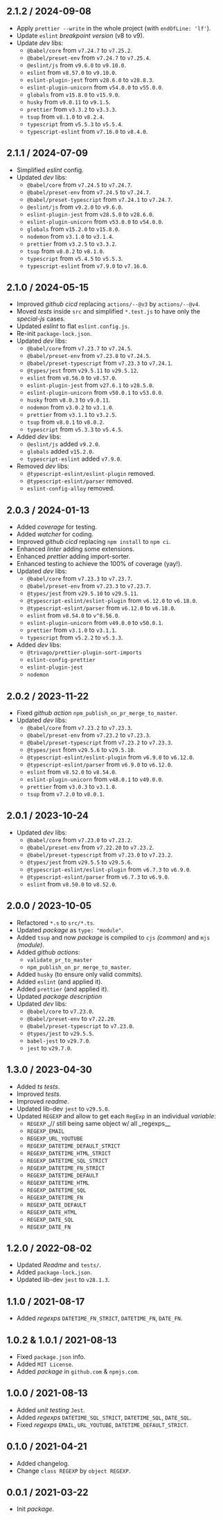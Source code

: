 ## 2.1.2 / 2024-09-08

- Apply `prettier --write` in the whole project (with `endOfLine: 'lf'`).
- Update `eslint` _breakpoint version_ (v8 to v9).
- Update _dev_ libs:
  - `@babel/core` from `v7.24.7` to `v7.25.2`.
  - `@babel/preset-env` from `v7.24.7` to `v7.25.4`.
  - `@eslint/js` from `v9.6.0` to `v9.10.0`.
  - `eslint` from `v8.57.0` to `v9.10.0`.
  - `eslint-plugin-jest` from `v28.6.0` to `v28.8.3`.
  - `eslint-plugin-unicorn` from `v54.0.0` to `v55.0.0`.
  - `globals` from `v15.8.0` to `v15.9.0`.
  - `husky` from `v9.0.11` to `v9.1.5`.
  - `prettier` from `v3.3.2` to `v3.3.3`.
  - `tsup` from `v8.1.0` to `v8.2.4`.
  - `typescript` from `v5.5.3` to `v5.5.4`.
  - `typescript-eslint` from `v7.16.0` to `v8.4.0`.

## 2.1.1 / 2024-07-09

- Simplified _eslint_ config.
- Updated _dev_ libs:
  - `@babel/core` from `v7.24.5` to `v7.24.7`.
  - `@babel/preset-env` from `v7.24.5` to `v7.24.7`.
  - `@babel/preset-typescript` from `v7.24.1` to `v7.24.7`.
  - `@eslint/js` from `v9.2.0` to `v9.6.0`.
  - `eslint-plugin-jest` from `v28.5.0` to `v28.6.0`.
  - `eslint-plugin-unicorn` from `v53.0.0` to `v54.0.0`.
  - `globals` from `v15.2.0` to `v15.8.0`.
  - `nodemon` from `v3.1.0` to `v3.1.4`.
  - `prettier` from `v3.2.5` to `v3.3.2`.
  - `tsup` from `v8.0.2` to `v8.1.0`.
  - `typescript` from `v5.4.5` to `v5.5.3`.
  - `typescript-eslint` from `v7.9.0` to `v7.16.0`.

## 2.1.0 / 2024-05-15

- Improved _github cicd_ replacing `actions/--@v3` by `actions/--@v4`.
- Moved _tests_ inside `src` and simplified `*.test.js` to have only the _special-js_ cases.
- Updated _eslint_ to flat `eslint.config.js`.
- Re-init `package-lock.json`.
- Updated _dev_ libs:
  - `@babel/core` from `v7.23.7` to `v7.24.5`.
  - `@babel/preset-env` from `v7.23.8` to `v7.24.5`.
  - `@babel/preset-typescript` from `v7.23.3` to `v7.24.1`.
  - `@types/jest` from `v29.5.11` to `v29.5.12`.
  - `eslint` from `v8.56.0` to `v8.57.0`.
  - `eslint-plugin-jest` from `v27.6.1` to `v28.5.0`.
  - `eslint-plugin-unicorn` from `v50.0.1` to `v53.0.0`.
  - `husky` from `v8.0.3` to `v9.0.11`.
  - `nodemon` from `v3.0.2` to `v3.1.0`.
  - `prettier` from `v3.1.1` to `v3.2.5`.
  - `tsup` from `v8.0.1` to `v8.0.2`.
  - `typescript` from `v5.3.3` to `v5.4.5`.
- Added _dev_ libs:
  - `@eslint/js` added `v9.2.0`.
  - `globals` added `v15.2.0`.
  - `typescript-eslint` added `v7.9.0`.
- Removed _dev_ libs:
  - `@typescript-eslint/eslint-plugin` removed.
  - `@typescript-eslint/parser` removed.
  - `eslint-config-alloy` removed.

## 2.0.3 / 2024-01-13

- Added _coverage_ for testing.
- Added _watcher_ for coding.
- Improved _github cicd_ replacing `npm install` to `npm ci`.
- Enhanced _linter_ adding some extensions.
- Enhanced _prettier_ adding import-sorter.
- Enhanced testing to achieve the 100% of coverage (yay!).
- Updated _dev_ libs:
  - `@babel/core` from `v7.23.3` to `v7.23.7`.
  - `@babel/preset-env` from `v7.23.3` to `v7.23.7`.
  - `@types/jest` from `v29.5.10` to `v29.5.11`.
  - `@typescript-eslint/eslint-plugin` from `v6.12.0` to `v6.18.0`.
  - `@typescript-eslint/parser` from `v6.12.0` to `v6.18.0`.
  - `eslint` from `v8.54.0` to `v^8.56.0`.
  - `eslint-plugin-unicorn` from `v49.0.0` to `v50.0.1`.
  - `prettier` from `v3.1.0` to `v3.1.1`.
  - `typescript` from `v5.2.2` to `v5.3.3`.
- Added _dev_ libs:
  - `@trivago/prettier-plugin-sort-imports`
  - `eslint-config-prettier`
  - `eslint-plugin-jest`
  - `nodemon`

## 2.0.2 / 2023-11-22

- Fixed _github action_ `npm_publish_on_pr_merge_to_master`.
- Updated _dev_ libs:
  - `@babel/core` from `v7.23.2` to `v7.23.3`.
  - `@babel/preset-env` from `v7.23.2` to `v7.23.3`.
  - `@babel/preset-typescript` from `v7.23.2` to `v7.23.3`.
  - `@types/jest` from `v29.5.6` to `v29.5.10`.
  - `@typescript-eslint/eslint-plugin` from `v6.9.0` to `v6.12.0`.
  - `@typescript-eslint/parser` from `v6.9.0` to `v6.12.0`.
  - `eslint` from `v8.52.0` to `v8.54.0`.
  - `eslint-plugin-unicorn` from `v48.0.1` to `v49.0.0`.
  - `prettier` from `v3.0.3` to `v3.1.0`.
  - `tsup` from `v7.2.0` to `v8.0.1`.

## 2.0.1 / 2023-10-24

- Updated _dev_ libs:
  - `@babel/core` from `v7.23.0` to `v7.23.2`.
  - `@babel/preset-env` from `v7.22.20` to `v7.23.2`.
  - `@babel/preset-typescript` from `v7.23.0` to `v7.23.2`.
  - `@types/jest` from `v29.5.5` to `v29.5.6`.
  - `@typescript-eslint/eslint-plugin` from `v6.7.3` to `v6.9.0`.
  - `@typescript-eslint/parser` from `v6.7.3` to `v6.9.0`.
  - `eslint` from `v8.50.0` to `v8.52.0`.

## 2.0.0 / 2023-10-05

- Refactored `*.s` to `src/*.ts`.
- Updated _package_ as `type: "module"`.
- Added `tsup` and now _package_ is compiled to `cjs` _(common)_ and `mjs` _(module)_.
- Added _github actions_:
  - `validate_pr_to_master`
  - `npm_publish_on_pr_merge_to_master`.
- Added `husky` (to ensure only valid commits).
- Added `eslint` (and applied it).
- Added `prettier` (and applied it).
- Updated _package description_
- Updated _dev_ libs:
  - `@babel/core` to `v7.23.0`.
  - `@babel/preset-env` to `v7.22.20`.
  - `@babel/preset-typescript` to `v7.23.0`.
  - `@types/jest` to `v29.5.5`.
  - `babel-jest` to `v29.7.0`.
  - `jest` to `v29.7.0`.

## 1.3.0 / 2023-04-30

- Added _ts tests_.
- Improved _tests_.
- Improved _readme_.
- Updated lib-dev `jest` to `v29.5.0`.
- Updated `REGEXP` and allow to get each `RegExp` in an individual _variable_:
  - `REGEXP` \_// still being same object w/ all \_regexps\_\_
  - `REGEXP_EMAIL`
  - `REGEXP_URL_YOUTUBE`
  - `REGEXP_DATETIME_DEFAULT_STRICT`
  - `REGEXP_DATETIME_HTML_STRICT`
  - `REGEXP_DATETIME_SQL_STRICT`
  - `REGEXP_DATETIME_FN_STRICT`
  - `REGEXP_DATETIME_DEFAULT`
  - `REGEXP_DATETIME_HTML`
  - `REGEXP_DATETIME_SQL`
  - `REGEXP_DATETIME_FN`
  - `REGEXP_DATE_DEFAULT`
  - `REGEXP_DATE_HTML`
  - `REGEXP_DATE_SQL`
  - `REGEXP_DATE_FN`

## 1.2.0 / 2022-08-02

- Updated _Readme_ and `tests/`.
- Added `package-lock.json`.
- Updated lib-dev `jest` to `v28.1.3`.

## 1.1.0 / 2021-08-17

- Added _regexps_ `DATETIME_FN_STRICT`, `DATETIME_FN`, `DATE_FN`.

## 1.0.2 & 1.0.1 / 2021-08-13

- Fixed `package.json` info.
- Added `MIT License`.
- Added _package_ in `github.com` & `npmjs.com`.

## 1.0.0 / 2021-08-13

- Added _unit testing_ `Jest`.
- Added _regexps_ `DATETIME_SQL_STRICT`, `DATETIME_SQL`, `DATE_SQL`.
- Fixed _regexps_ `EMAIL`, `URL_YOUTUBE`, `DATETIME_DEFAULT_STRICT`.

## 0.1.0 / 2021-04-21

- Added changelog.
- Change `class REGEXP` by `object REGEXP`.

## 0.0.1 / 2021-03-22

- Init _package_.
